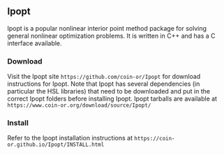 ## Ipopt

Ipopt is a popular nonlinear interior point method package for solving general nonlinear optimization problems. It is written in C++ and has a C interface available.

### Download
Visit the Ipopt site `https://github.com/coin-or/Ipopt` for download instructions for Ipopt. Note that Ipopt has several dependencies (in particular the HSL libraries) that need to be downloaded and put in the correct Ipopt folders before installing Ipopt. Ipopt tarballs are available at `https://www.coin-or.org/download/source/Ipopt/`

### Install
Refer to the Ipopt installation instructions at `https://coin-or.github.io/Ipopt/INSTALL.html`

